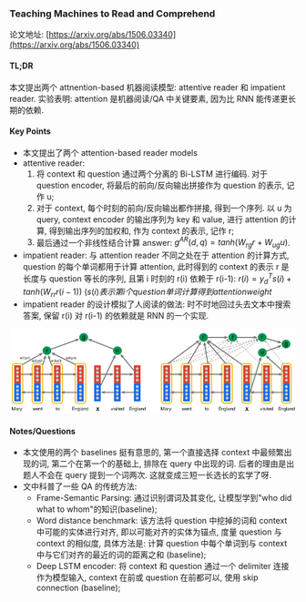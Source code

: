 ### Teaching Machines to Read and Comprehend

论文地址: [https://arxiv.org/abs/1506.03340](https://arxiv.org/abs/1506.03340)

#### TL;DR

本文提出两个 attnention-based 机器阅读模型: attentive reader 和 impatient reader. 实验表明: attention 是机器阅读/QA 中关键要素, 因为比 RNN 能传递更长期的依赖.

#### Key Points

* 本文提出了两个 attention-based reader models
* attentive reader:
    1. 将 context 和 question 通过两个分离的 Bi-LSTM 进行编码. 对于 question encoder, 将最后的前向/反向输出拼接作为 question 的表示, 记作 u;
    2. 对于 context, 每个时刻的前向/反向输出都作拼接, 得到一个序列. 以 u 为 query, context encoder 的输出序列为 key 和 value, 进行 attention 的计算, 得到输出序列的加权和, 作为 context 的表示, 记作 r;
    3. 最后通过一个非线性结合计算 answer: $g^{AR}(d, q)=tanh(W_{rg}r+W_{ug}u)$.
* impatient reader: 与 attention reader 不同之处在于 attention 的计算方式, question 的每个单词都用于计算 attention, 此时得到的 context 的表示 r 是长度与 question 等长的序列, 且第 i 时刻的 r(i) 依赖于 r(i-1): $r(i)=y_d^T s(i)+tanh(W_{rr} r(i-1))$ ($s(i) 表示第 i 个question 单词计算得到 attention weight$
* impatient reader 的设计模拟了人阅读的做法: 时不时地回过头去文本中搜索答案, 保留 r(i) 对 r(i-1) 的依赖就是 RNN 的一个实现.

![attentive_reader_impatient_reader.png](../img/attentive_reader_impatient_reader.png)

#### Notes/Questions

* 本文使用的两个 baselines 挺有意思的, 第一个直接选择 context 中最频繁出现的词, 第二个在第一个的基础上, 排除在 query 中出现的词. 后者的理由是出题人不会在 query 提到一个词两次. 这就变成三短一长选长的玄学了呀.
* 文中科普了一些 QA 的传统方法:
    * Frame-Semantic Parsing: 通过识别谓词及其变化, 让模型学到"who did what to whom"的知识(baseline);
    * Word distance benchmark: 该方法将 question 中挖掉的词和 context 中可能的实体进行对齐, 即以可能对齐的实体为锚点, 度量 question 与 context 的相似度, 具体方法是: 计算 question 中每个单词到与 context 中与它们对齐的最近的词的距离之和 (baseline);
    * Deep LSTM encoder: 将 context 和 question 通过一个 delimiter 连接作为模型输入, context 在前或 question 在前都可以, 使用 skip connection (baseline);
